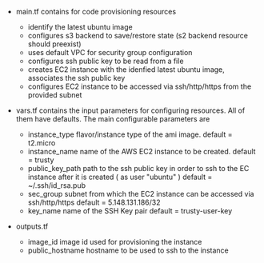 - main.tf 
  contains for code provisioning resources
    - identify the latest ubuntu image
    - configures s3 backend to save/restore state (s2 backend resource should preexist)
    - uses default VPC for security group configuration
    - configures ssh public key to be read from a file
    - creates EC2 instance with the idenfied latest ubuntu image, associates the ssh public key
    - configures EC2 instance to be accessed via ssh/http/https from the provided subnet 

- vars.tf 
  contains the input parameters for configuring resources. All of them have defaults. The main configurable parameters are
    - instance_type
        flavor/instance type of the ami image. 
        default = t2.micro
    - instance_name
        name of the AWS EC2 instance to be created. 
        default = trusty
    - public_key_path
        path to the ssh public key in order to ssh to the EC instance after it is created ( as user "ubuntu" ) 
        default = ~/.ssh/id_rsa.pub
    - sec_group
        subnet from which the EC2 instance can be accessed via ssh/http/https
        default = 5.148.131.186/32
    - key_name
        name of the SSH Key pair
        default = trusty-user-key
- outputs.tf
    - image_id
        image id used for provisioning the instance
    - public_hostname
        hostname to be used to ssh to the instance
